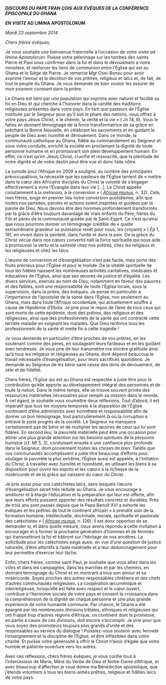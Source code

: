***DISCOURS DU PAPE FRAN** **ÇOIS*** ***AUX ÉVÊQUES DE LA CONFÉRENCE ÉPISCOPALE DU GHANA***

***EN VISITE* AD LIMINA APOSTOLORUM**

*Mardi 23 septembre 2014*

*Chers frères évêques,*

Je vous souhaite une bienvenue fraternelle à l’occasion de votre visite *ad limina Apostolorum*. Puisse votre pèlerinage sur les tombes des saints Pierre et Paul vous confirmer dans la foi et dans le dévouement à votre ministère, et renforcer les liens de communion entre l’Église qui est au Ghana et le Siège de Pierre. Je remercie Mgr Osei-Bonsu pour avoir exprimé l’amour et la dévotion de vos prêtres, religieux et laïcs et, de fait, de tout le peuple du Ghana. Je vous demande de bien vouloir les assurer de mon souvenir constant dans la prière.

Le Ghana est béni par une population qui exprime avec naturel et facilité sa foi en Dieu et qui cherche à l’honorer dans la variété des traditions religieuses présentes dans votre pays. En tant que pasteurs de l’Église instituée par le Seigneur pour qu’il soit le phare des nations, vous offrez à votre pays Jésus Christ, « le chemin, la vérité et la vie » ( *Jn* 14, 6). Vous le faites en donnant témoignage de la force transformatrice de sa grâce en prêchant la Bonne Nouvelle, en célébrant les sacrements et en guidant le peuple de Dieu avec humilité et dévouement. Dans ce monde, la communauté catholique au Ghana, fidèle au commandement du Seigneur et sous votre conduite, enrichit la société en proclamant la dignité de toute personne humaine et en promouvant son plein développement humain. En effet, ce n’est qu’en Jésus Christ, crucifié et ressuscité, que la plénitude de notre dignité et de notre destin peut être vue et donc faite nôtre.

Le synode pour l’Afrique en 2009 a souligné, au nombre des principales préoccupations, la nécessité que les pasteurs de l’Église tentent de « mettre dans le cœur des Africains disciples du Christ la volonté de s’engager effectivement à vivre l’Évangile dans leur vie […]. Le Christ appelle constamment à la *metanoia*, à la conversion » ( *[Africae munus](http://www.vatican.va/holy_father/benedict_xvi/apost_exhortations/documents/hf_ben-xvi_exh_20111119_africae-munus_fr.html)*, n. 32). Cela, mes frères, exige en premier lieu notre conversion quotidienne, afin que toutes nos pensées, paroles et actions soient inspirées et guidées par la parole de Dieu. Nous devons être des hommes profondément transformés par la grâce d’être toujours davantage de vrais enfants du Père, frères du Fils et pères de la communauté guidée par le Saint-Esprit. Ce n’est qu’ainsi que nous pourrons donner un témoignage crédible de « quelle extraordinaire grandeur sa puissance revêt pour nous, les croyants » ( *Ep* 1, 19), en vivant dans la sainteté, dans l’unité et dans la paix. De la grâce du Christ vécue dans nos cœurs convertis naît la force spirituelle qui nous aide à promouvoir la vertu et la sainteté chez nos prêtres, chez les religieux et les religieuses et chez les laïcs.

L’œuvre de conversion et d’évangélisation n’est pas facile, mais porte des fruits précieux pour l’Église et pour le monde. De la vitalité spirituelle de tous les fidèles naissent les nombreuses activités caritatives, médicales et éducatives de l’Église, ainsi que ses œuvres de justice et d’égalité. Les divers services, exercés au nom de Dieu, notamment en faveur des pauvres et des faibles, sont une responsabilité de toute l’Église locale, sous la supervision, dans la prière, des évêques. Je pense en particulier à l’importance de l’apostolat de la santé dans l’Église, non seulement au Ghana, mais dans toute l’Afrique occidentale, qui actuellement souffre à cause de l’épidémie d’Ebola. Je prie pour le repos de l’âme de tous ceux qui sont morts de cette épidémie, dont des prêtres, des religieux et des religieuses, ainsi que des professionnels de la santé qui ont contracté cette terrible maladie en soignant les malades. Que Dieu renforce tous les professionnels de la santé et mette fin à cette tragédie !

Je vous demande en particulier d’être proches de vos prêtres, en les soutenant comme des pères, en soulageant leurs fardeaux et en les guidant avec tendresse. Je vous prie de leur transmettre ma sincère gratitude ainsi qu’à tous les religieux et religieuses au Ghana, dont dépend beaucoup le travail nécessaire d’évangélisation, pour leurs sacrifices quotidiens. Je demande au Seigneur de les bénir sans cesse des dons de dévouement, de zèle et de fidélité.

Chers frères, l’Église qui est au Ghana est respectée à juste titre pour la contribution qu’elle apporte au développement intégral des personnes et de toute la nation. Dans le même temps, elle se trouve souvent privée des ressources matérielles nécessaires pour remplir sa mission dans le monde. À cet égard, je souhaite vous soumettre deux réflexions. Tout d’abord, il est impératif que tous les moyens temporels à la disposition de l’Église continuent d’être administrés avec honnêteté et responsabilité afin de donner un bon témoignage, tout particulièrement là où la corruption a entravé le juste progrès de la société. Le Seigneur ne manquera certainement pas de bénir et de multiplier les œuvres de ceux qui lui sont fidèles. En second lieu, la pauvreté matérielle peut être une occasion pour attirer une plus grande attention sur les besoins spirituels de la personne humaine (cf. *Mt* 5, 3), conduisant ensuite à une confiance plus profonde dans le Seigneur, dont proviennent toutes les choses de bien. Tandis que vos communautés accomplissent à juste titre beaucoup d’efforts pour soulager la pauvreté la plus extrême, l’Église aussi est appelée, à l’imitation du Christ, à travailler avec humilité et honnêteté, en utilisant les biens à sa disposition pour ouvrir les esprits et les cœurs à la richesse de la miséricorde et de la grâce qui naissent du cœur du Christ.

Je prie aussi pour vos catéchistes laïcs, sans lesquels l’œuvre d’évangélisation serait très réduite au Ghana. Je vous encourage à améliorer et à élargir l’éducation et la préparation qui leur est offerte, afin que leurs efforts puissent apporter des résultats concrets et durables. Près de trois ans sont passés depuis que le Pape Benoît XVI a exhorté les évêques et les prêtres de tout le continent africain « à prendre soin de la formation humaine, intellectuelle, doctrinale, morale, spirituelle et pastorale des catéchistes » ( *[Africae munus](http://www.vatican.va/holy_father/benedict_xvi/apost_exhortations/documents/hf_ben-xvi_exh_20111119_africae-munus_fr.html)*, n. 126). Il est donc opportun de se demander si, et dans quelle mesure, nous avons répondu à cette invitation à encourager et à former la prochaine génération d’hommes et de femmes qui transmettront la foi et bâtiront sur l’héritage de nos ancêtres. La sollicitude pour les catéchistes exige aussi, en vue d’une question de justice naturelle, d’être attentifs à l’aide matérielle et à leur dédommagement pour leur permettre d’exercer leur tâche.

Enfin, chers frères, comme saint Paul, je souhaite que vous alliez dans les villes et dans les campagnes, dans les marchés et par les chemins, en donnant témoignage du Christ et en montrant à tous son amour et sa miséricorde. Soyez proches des autres responsables chrétiens et des chefs d’autres communautés religieuses. La coopération œcuménique et interreligieuse, lorsqu’elle est faite avec respect et le cœur ouvert, contribue à l’harmonie sociale de votre pays et consent la croissance dans la compréhension de la dignité de chaque personne et une plus grande expérience de notre humanité commune. Par chance, le Ghana a été épargné par les nombreuses divisions tribales, ethniques et religieuses qui ont frappé trop d’autres régions d’Afrique, un continent dont la promesse, en partie à cause de ces divisions, doit encore s’accomplir. Je prie pour que vous soyez des promoteurs toujours plus grands d’unité et des responsables au service du dialogue ! Puissiez-vous soutenir avec fermeté l’enseignement et la discipline de l’Église, et être inflexibles dans votre charité. Et puisse votre générosité à offrir le Christ n’avoir d’égale que votre humble et patiente ouverture vers les autres.

Avec ces réflexions, chers frères évêques, je vous confie tous à l’intercession de Marie, Mère du Verbe de Dieu et Notre-Dame d’Afrique, et avec beaucoup d’affection je vous donne ma Bénédiction apostolique, que j’étends volontiers à tous les biens-aimés prêtres, religieux et fidèles laïcs de votre pays.
